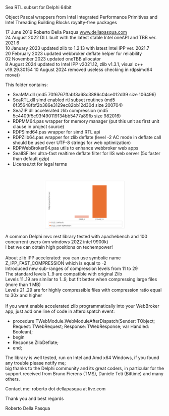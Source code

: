 Sea RTL subset for Delphi 64bit

Object Pascal wrappers from Intel Integrated Performance Primitives and Intel Threading Building Blocks royalty-free packages

17 June 2019 Roberto Della Pasqua www.dellapasqua.com<br>
24 August 2022 DLL built with the latest stable Intel oneAPI and TBB ver. 2021.6<br>
10 January 2023 updated zlib to 1.2.13 with latest Intel IPP ver. 2021.7<br>
20 February 2023 updated webbroker deflate helper for reliability<br>
02 November 2023 updated oneTBB allocator<br>
8 August 2024 updated to Intel IPP v2021.12, zlib v1.3.1, visual c++ v19.29.30154
10 August 2024 removed useless checking in rdpsimd64 move()

This folder contains:

- SeaMM.dll (md5 70f6767ffabf3a68c3886c04ce012d39 size 106496)
- SeaRTL.dll simd enabled rtl subset routines (md5 6f35648fbf2b386e3129ec82bb12d30d size 200704)
- SeaZIP.dll accelerated zlib compression (md5 5c4409f5c93f490119134bb5477a89fb size 982016)
- RDPMM64.pas wrapper for memory manager (put this unit as first unit clause in project source)
- RDPSimd64.pas wrapper for simd RTL api
- RDPZlib64.pas wrapper for zlib deflate (level -2 AC mode in deflate call should be used over UTF-8 strings for web optimization)<br>
- RDPWebBroker64.pas utils to enhance webbroker web apps<br> 
- SeaIISFilter ultra-fast realtime deflate filter for IIS web server (5x faster than default gzip)
- License.txt for legal terms
<br>
<p align="center"><img src="RobiMM.gif" width="50%"></p>
A common Delphi mvc rest library tested with apachebench and 100 concurrent users (vm windows 2022 intel 9900k)<br>
I bet we can obtain high positions on techempower!<br>
<br>
About zlib IPP accelerated: you can use symbolic name Z_IPP_FAST_COMPRESSION which is equal to -2<br>    
Introduced new sub-ranges of compression levels from 11 to 29<br>
The standard levels 1..9 are compatible with original Zlib<br>
Levels 11..19 are similar to 1..9, but fit better when compressing large files (more than 1 MB)<br>
Levels 21..29 are for highly compressible files with compression ratio equal to 30x and higher
<br><br>
If you want enable accelerated zlib programmatically into your WebBroker app, just add one line of code in afterdispatch event:

- procedure TWebModule.WebModuleAfterDispatch(Sender: TObject; Request: TWebRequest; Response: TWebResponse; var Handled: Boolean); 
- begin 
- Response.ZlibDeflate;
- end;

The library is well tested, run on Intel and Amd x64 Windows, if you found any trouble please notify me;<br>
big thanks to the Delphi community and its great coders, in particular for the support received from Bruno Fierens (TMS), Daniele Teti (Bittime) and many others.<br>

Contact me: roberto dot dellapasqua at live.com

Thank you and best regards

Roberto Della Pasqua
